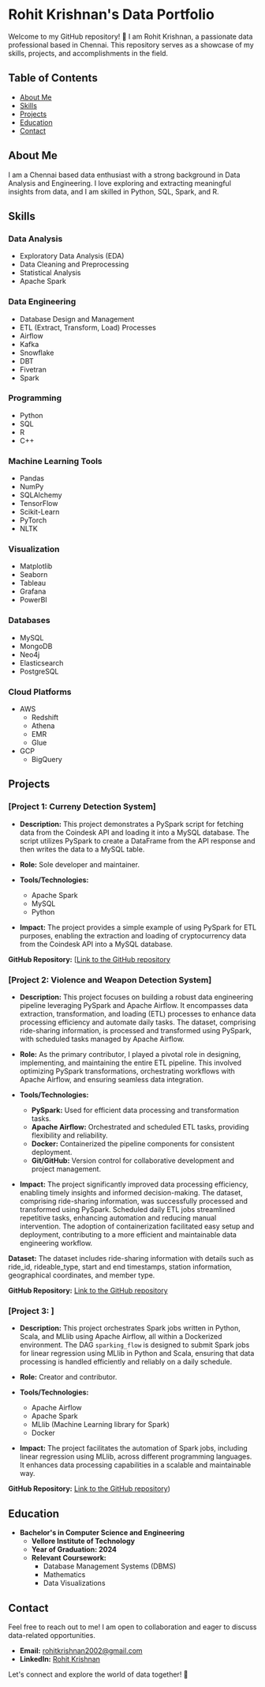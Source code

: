 # Rohit Krishnan's Data Portfolio

Welcome to my GitHub repository! 👋 I am Rohit Krishnan, a passionate data professional based in Chennai. This repository serves as a showcase of my skills, projects, and accomplishments in the field.

## Table of Contents
- [About Me](#about-me)
- [Skills](#skills)
 - [Projects](#projects)
 - [Education](#education) 
- [Contact](#contact)

## About Me

I am a Chennai based data enthusiast with a strong background in Data Analysis and Engineering. I love exploring and extracting meaningful insights from data, and I am skilled in Python, SQL, Spark, and R.

## Skills

### Data Analysis
- Exploratory Data Analysis (EDA)
- Data Cleaning and Preprocessing
- Statistical Analysis
- Apache Spark

### Data Engineering
- Database Design and Management
- ETL (Extract, Transform, Load) Processes
- Airflow
- Kafka
- Snowflake
- DBT
- Fivetran
- Spark
    
### Programming
- Python
- SQL
- R
- C++

### Machine Learning Tools
- Pandas
- NumPy
- SQLAlchemy
- TensorFlow
- Scikit-Learn
- PyTorch
- NLTK

### Visualization
- Matplotlib
- Seaborn
- Tableau
- Grafana
- PowerBI
  
### Databases
- MySQL
- MongoDB
- Neo4j
- Elasticsearch
- PostgreSQL

### Cloud Platforms
- AWS
  - Redshift
  - Athena
  - EMR
  - Glue
- GCP
  - BigQuery
  
## Projects

### [Project 1: Curreny Detection System]

- **Description:** This project demonstrates a PySpark script for fetching data from the Coindesk API and loading it into a MySQL database. The script utilizes PySpark to create a DataFrame from the API response and then writes the data to a MySQL table.

- **Role:** Sole developer and maintainer.

- **Tools/Technologies:**
  - Apache Spark
  - MySQL
  - Python

- **Impact:** The project provides a simple example of using PySpark for ETL purposes, enabling the extraction and loading of cryptocurrency data from the Coindesk API into a MySQL database.

**GitHub Repository:** [[Link to the GitHub repository](https://github.com/ShivramSriramulu/SPARK-ETL-API](https://github.com/rohitkrishnan24/Currency_Detection))

### [Project 2: Violence and Weapon Detection System]

- **Description:** This project focuses on building a robust data engineering pipeline leveraging PySpark and Apache Airflow. It encompasses data extraction, transformation, and loading (ETL) processes to enhance data processing efficiency and automate daily tasks. The dataset, comprising ride-sharing information, is processed and transformed using PySpark, with scheduled tasks managed by Apache Airflow.

- **Role:** As the primary contributor, I played a pivotal role in designing, implementing, and maintaining the entire ETL pipeline. This involved optimizing PySpark transformations, orchestrating workflows with Apache Airflow, and ensuring seamless data integration.

- **Tools/Technologies:** 
  - **PySpark:** Used for efficient data processing and transformation tasks.
  - **Apache Airflow:** Orchestrated and scheduled ETL tasks, providing flexibility and reliability.
  - **Docker:** Containerized the pipeline components for consistent deployment.
  - **Git/GitHub:** Version control for collaborative development and project management.

- **Impact:** The project significantly improved data processing efficiency, enabling timely insights and informed decision-making. The dataset, comprising ride-sharing information, was successfully processed and transformed using PySpark. Scheduled daily ETL jobs streamlined repetitive tasks, enhancing automation and reducing manual intervention. The adoption of containerization facilitated easy setup and deployment, contributing to a more efficient and maintainable data engineering workflow.

**Dataset:** The dataset includes ride-sharing information with details such as ride_id, rideable_type, start and end timestamps, station information, geographical coordinates, and member type.

**GitHub Repository:** [Link to the GitHub repository]()

### [Project 3: ]

- **Description:** This project orchestrates Spark jobs written in Python, Scala, and MLlib using Apache Airflow, all within a Dockerized environment. The DAG `sparking_flow` is designed to submit Spark jobs for linear regression using MLlib in Python and Scala, ensuring that data processing is handled efficiently and reliably on a daily schedule.

- **Role:** Creator and contributor.

- **Tools/Technologies:**
  - Apache Airflow
  - Apache Spark
  - MLlib (Machine Learning library for Spark)
  - Docker

- **Impact:** The project facilitates the automation of Spark jobs, including linear regression using MLlib, across different programming languages. It enhances data processing capabilities in a scalable and maintainable way.

**GitHub Repository:** [Link to the GitHub repository]([))


## Education

- **Bachelor's in Computer Science and Engineering**
  - **Vellore Institute of Technology**
  - **Year of Graduation: 2024**
  - **Relevant Coursework:**
    - Database Management Systems (DBMS)
    - Mathematics
    - Data Visualizations


## Contact

Feel free to reach out to me! I am open to collaboration and eager to discuss data-related opportunities.

- **Email:** [rohitkrishnan2002@gmail.com](mailto:rohitkrishnan2002@gmail.com)
- **LinkedIn:** [Rohit Krishnan](https://www.linkedin.com/in/rohitkrishnan24/)

Let's connect and explore the world of data together! 🚀
